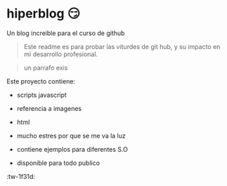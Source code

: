 # hiperblog  😏 
Un blog increible para el curso de github
> Este readme es para probar las viturdes de git hub, y su impacto en mi desarrollo profesional. 

> un parrafo exis

Este proyecto contiene:
* scripts javascript
* referencia a imagenes
* html
* mucho estres por que se me va la luz

* contiene ejemplos para diferentes S.O
* disponible para todo publico

:tw-1f31d: